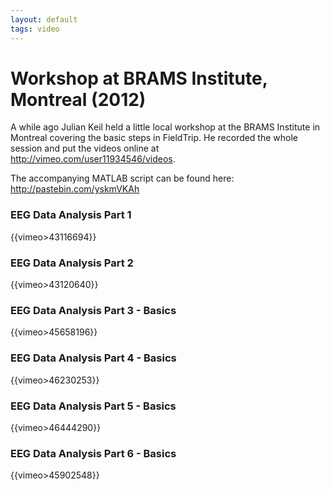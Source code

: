 ```yaml
---
layout: default
tags: video
---
```



# Workshop at BRAMS Institute, Montreal (2012)

A while ago Julian Keil held a little local workshop at the BRAMS Institute in Montreal covering the basic steps in FieldTrip. He recorded the whole session and put the videos online at http://vimeo.com/user11934546/videos. 

The accompanying MATLAB script can be found here: http://pastebin.com/yskmVKAh

### EEG Data Analysis Part 1

{{vimeo>43116694}}

### EEG Data Analysis Part 2

{{vimeo>43120640}}

### EEG Data Analysis Part 3 - Basics

{{vimeo>45658196}}

### EEG Data Analysis Part 4 - Basics

{{vimeo>46230253}}

### EEG Data Analysis Part 5 - Basics

{{vimeo>46444290}}

### EEG Data Analysis Part 6 - Basics

{{vimeo>45902548}}

